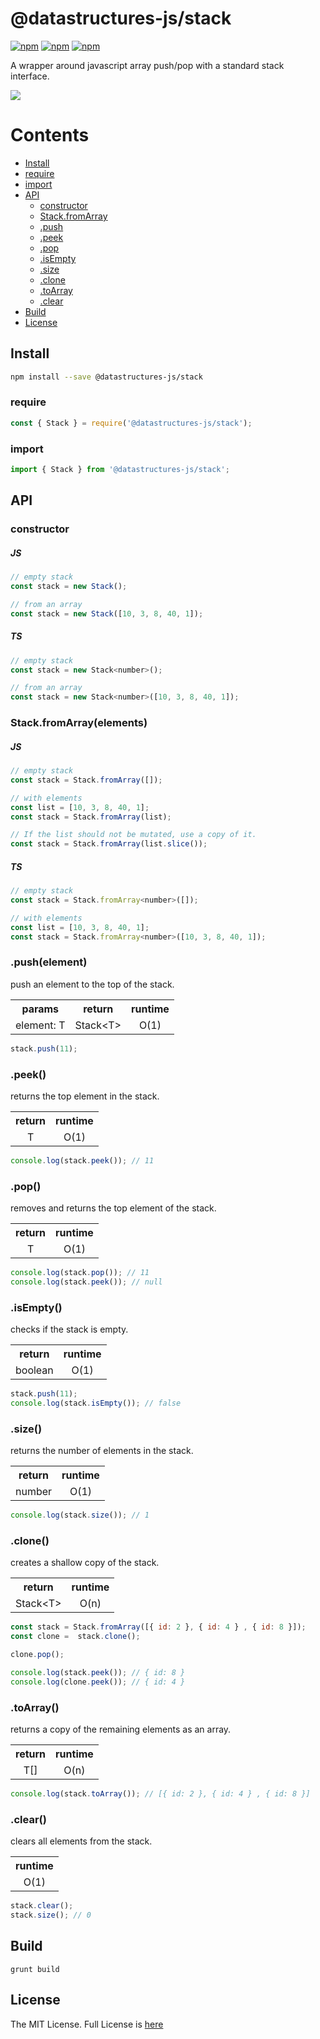 # @datastructures-js/stack

[![npm](https://img.shields.io/npm/v/@datastructures-js/stack.svg)](https://www.npmjs.com/package/@datastructures-js/stack)
[![npm](https://img.shields.io/npm/dm/@datastructures-js/stack.svg)](https://www.npmjs.com/package/@datastructures-js/stack) [![npm](https://img.shields.io/badge/node-%3E=%206.0-blue.svg)](https://www.npmjs.com/package/@datastructures-js/stack)

A wrapper around javascript array push/pop with a standard stack interface.

<img src="https://user-images.githubusercontent.com/6517308/121813242-859a9700-cc6b-11eb-99c0-49e5bb63005b.jpg">


# Contents
* [Install](#install)
* [require](#require)
* [import](#import)
* [API](#api)
  * [constructor](#constructor)
  * [Stack.fromArray](#stackfromarray)
  * [.push](#push)
  * [.peek](#peek)
  * [.pop](#pop)
  * [.isEmpty](#isempty)
  * [.size](#size)
  * [.clone](#clone)
  * [.toArray](#toarray)
  * [.clear](#clear)
 * [Build](#build)
 * [License](#license)

## Install

```sh
npm install --save @datastructures-js/stack
```

### require
```js
const { Stack } = require('@datastructures-js/stack');
```

### import
```js
import { Stack } from '@datastructures-js/stack';
```

## API

### constructor

##### JS
```js
// empty stack
const stack = new Stack();

// from an array
const stack = new Stack([10, 3, 8, 40, 1]);
```

##### TS
```js
// empty stack
const stack = new Stack<number>();

// from an array
const stack = new Stack<number>([10, 3, 8, 40, 1]);
```

### Stack.fromArray(elements)

##### JS
```js
// empty stack
const stack = Stack.fromArray([]);

// with elements
const list = [10, 3, 8, 40, 1];
const stack = Stack.fromArray(list);

// If the list should not be mutated, use a copy of it.
const stack = Stack.fromArray(list.slice());
```

##### TS
```js
// empty stack
const stack = Stack.fromArray<number>([]);

// with elements
const list = [10, 3, 8, 40, 1];
const stack = Stack.fromArray<number>([10, 3, 8, 40, 1]);
```

### .push(element)
push an element to the top of the stack.

<table>
  <tr>
    <th align="center">params</th>
    <th align="center">return</th>
    <th align="center">runtime</th>
  </tr>
  <tr>
    <td align="center">element: T</td>
    <td align="center">Stack&lt;T&gt;</td>
    <td align="center">O(1)</td>
  </tr>
</table>

```js
stack.push(11);
```

### .peek()
returns the top element in the stack.

<table>
  <tr>
    <th align="center">return</th>
    <th align="center">runtime</th>
  </tr>
  <tr>
    <td align="center">T</td>
    <td align="center">O(1)</td>
  </tr>
</table>

```js
console.log(stack.peek()); // 11
```

### .pop()
removes and returns the top element of the stack.

<table>
  <tr>
    <th align="center">return</th>
    <th align="center">runtime</th>
  </tr>
  <tr>
    <td align="center">T</td>
    <td align="center">O(1)</td>
  </tr>
</table>

```js
console.log(stack.pop()); // 11
console.log(stack.peek()); // null
```

### .isEmpty()
checks if the stack is empty.

<table>
  <tr>
    <th align="center">return</th>
    <th align="center">runtime</th>
  </tr>
  <tr>
    <td align="center">boolean</td>
    <td align="center">O(1)</td>
  </tr>
</table>

```js
stack.push(11);
console.log(stack.isEmpty()); // false
```

### .size()
returns the number of elements in the stack.

<table>
  <tr>
    <th align="center">return</th>
    <th align="center">runtime</th>
  </tr>
  <tr>
    <td align="center">number</td>
    <td align="center">O(1)</td>
  </tr>
</table>

```js
console.log(stack.size()); // 1
```

### .clone() 
creates a shallow copy of the stack.

<table>
  <tr>
    <th align="center">return</th>
    <th align="center">runtime</th>
  </tr>
  <tr>
    <td align="center">Stack&lt;T&gt;</td>
    <td align="center">O(n)</td>
  </tr>
</table>

```js
const stack = Stack.fromArray([{ id: 2 }, { id: 4 } , { id: 8 }]);
const clone =  stack.clone();

clone.pop();

console.log(stack.peek()); // { id: 8 }
console.log(clone.peek()); // { id: 4 }
```

### .toArray()
returns a copy of the remaining elements as an array.

<table>
  <tr>
    <th align="center">return</th>
    <th align="center">runtime</th>
  </tr>
  <tr>
    <td align="center">T[]</td>
    <td align="center">O(n)</td>
  </tr>
</table>

```js
console.log(stack.toArray()); // [{ id: 2 }, { id: 4 } , { id: 8 }]
```

### .clear()
clears all elements from the stack.

<table>
  <tr>
    <th align="center">runtime</th>
  </tr>
  <tr>
    <td align="center">O(1)</td>
  </tr>
</table>

```js
stack.clear();
stack.size(); // 0
```

## Build
```
grunt build
```

## License
The MIT License. Full License is [here](https://github.com/datastructures-js/stack/blob/master/LICENSE)
